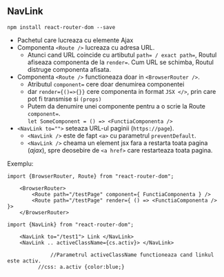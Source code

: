 ## NavLink
`npm install react-router-dom --save`
- Pachetul care lucreaza cu elemente Ajax
- Componenta `<Route />` lucreaza cu adresa URL.
  - Atunci cand URL coincide cu artibutul `path= / exact path=`,
    Routul afiseaza componenta de la `render=`. Cum URL se schimba,
    Routul distruge componenta afisata. 
- Componenta `<Route />` functioneaza doar in `<BrowserRouter />`.
  - Atributul `component=` cere doar denumirea componentei
  - dar `render={()=>{}}` cere componenta in format `JSX </>`, prin care pot fi transmise si `(props)` 
  - Putem da denumire unei componente pentru a o scrie la Route `component=`.	
    `let SomeComponent = () => <FunctiaComponenta />`
- `<NavLink to="">` seteaza URL-ul paginii (`https://page`).
  - `<NavLink />` este de fapt `<a>` cu parametrul `preventDefault`.
  - `<NavLink />` cheama un element jsx fara a restarta toata pagina (*ajax*), 
                  spre deosebire de `<a href>` care restarteaza toata pagina.
	
Exemplu:
```flow js
import {BrowserRouter, Route} from "react-router-dom";

	<BrowserRouter>				
		<Route path="/testPage" component={ FunctiaComponenta } />				              
		<Route path="/testPage" render={ () => <FunctiaComponenta /> }>
	</BrowserRouter> 
```
```
import {NavLink} from "react-router-dom";
	
	<NavLink to="/test1"> Link </NavLink>
	<NavLink .. activeClassName={cs.activ}>	</NavLink>
                    
              //Parametrul activeClassName functioneaza cand linkul este activ.
	      //css: a.activ {color:blue;}	
```
